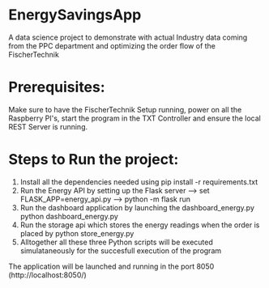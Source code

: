 # EnergySavingsApp
A data science project to demonstrate with actual Industry data coming from the PPC department and optimizing the order flow of the FischerTechnik

# Prerequisites:
Make sure to have the FischerTechnik Setup running, power on all the Raspberry PI's, start the program in the TXT Controller and ensure the local REST Server is running.


# Steps to Run the project:

1. Install all the dependencies needed using pip install -r requirements.txt
2. Run the Energy API by setting up the Flask server
		--> set FLASK_APP=energy_api.py
		--> python -m flask run
3. Run the dashboard application by launching the dashboard_energy.py
		python dashboard_energy.py
4. Run the storage api which stores the energy readings when the order is placed by
		python store_energy.py
5. Alltogether all these three Python scripts will be executed simulataneously for the succesfull execution of the program
		

The application will be launched and running in the port 8050 (http://localhost:8050/)
		
		
		
